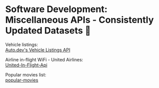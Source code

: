 # Software Development: Miscellaneous APIs - Consistently Updated Datasets 🔌

Vehicle listings:  
[Auto.dev's Vehicle Listings API](https://www.auto.dev/listings)

Airline in-flight WiFi - United Airlines:  
[United-In-Flight-Api](https://github.com/greatjack1/United-In-Flight-Api)

Popular movies list:  
[popular-movies](https://github.com/sjlu/popular-movies)
